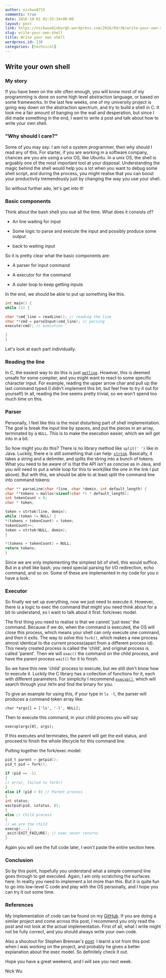 ```yaml
---
author: nickwu0715
comments: true
date: 2016-10-01 02:33:34+00:00
layout: post
link: https://nickwuedinburgh.wordpress.com/2016/09/30/write-your-own-shell/
slug: write-your-own-shell
title: Write your own shell
wordpress_id: 130
categories: [technical]
---
```


## Write your own shell

### My story



If you have been on the site often enough, you will know most of my programming is done on some high level abstraction language, or based on some frameworks. In the last few weeks, one of my university project is going way down on the abstraction spectrum, and try to build a shell in C. It took me a fair amount of banging on the wall and desperation, but since I did made something in the end, I want to write a post and talk about how to write your own shell.



### "Why should I care?"



Some of you may say: I am not a system programmer, then why should I read any of this. For starter, if you are working in a software company, chances are you are using a unix OS, like Ubuntu. In a unix OS, the shell is arguably one of the most important tool at your disposal. Understanding the magic behind the shell would help you a lot when you want to debug some shell script, and during the process, you might realise that you can boost your productivity tremendously just by changing the way you use your shell.

So without further ado, let's get into it!



### Basic components



Think about the bash shell you sue all the time. What does it consists of?





  * An line waiting for input


  * Some logic to parse and execute the input and possibly produce some output


  * back to waiting input



So it is pretty clear what the basic components are:



  * A parser for input command


  * A executor for the command


  * A outer loop to keep getting inputs



In the end, we should be able to put up something like this.

~~~c
int main() {
while (1) {

char *cmd_line = readLine(); // reading the line
char **cmd = parseInput(cmd_line); // parsing
execute(cmd); // execution

}
}
~~~

Let's look at each part individually.



### Reading the line



In C, the easiest way to do this is just [`getline`](http://man7.org/linux/man-pages/man3/getdelim.3.html). However, this is deemed unsafe for some complier, and you might want to react to some specific character input. For example, reading the upper arrow char and pull up the last command typed.(I didn't implement this bit, but feel free to try it out for yourself) In all, reading the line seems pretty trivial, so we won't spend too much time on this.



### Parser



Personally, I feel like this is the most disturbing part of shell implementation. The goal is break the input line by spaces, and put the pieces in an array, terminated by a `NULL`. This is to make the execution easier, which we will get into in a bit.

So how might you do this? There is no library method like `split(' ')` like in Java. Luckily, there e is still something that can help: [`strtok`](https://www.tutorialspoint.com/c_standard_library/c_function_strtok.htm). Basically, it takes a string and a delimiter, and splits the string into a bunch of tokens. What you need to be aware of is that the API isn't as concise as in Java, and you will need to put a while loop for this to work(like the one in the link I put above). But with this, we should be able to at least split the command line into command tokens:

~~~c
char ** parseLine(char *line, char *demin, int default_length) {
char **tokens = malloc(sizeof(char *) * default_length);
int tokenCount = 0;
char * token;

token = strtok(line, demin);
while (token != NULL) {
*(tokens + tokenCount) = token;
tokenCount++;
token = strtok(NULL, demin);
}

*(tokens + tokenCount) = NULL;
return tokens;
}
~~~

Since we are only implementing the simplest bit of shell, this would suffice. But in a shell like bash, you need special parsing for I/O redirection, echo command, and so on. Some of these are implemented in my code for you o have a look.



### Executor



So finally we set up everything, now we just need to execute it. However, there is a logic to exec the command that might you need think about for a bit to understand, so I want to talk about it first: fork/exec model.

The first thing you need to realise is that we cannot 'just exec' the command. Because if we do, when the command is executed, the OS will close this process, which means your shell can only execute one command, and then it exits. The way to solve this `fork()`, which makes a new process almost identical to the current process(apart from a different process id). This newly created process is called the 'child', and original process is called 'parent'. Then we will `exec()` the command on the child process, and have the parent process `wait()` for it to finish.

So we have this new 'child' process to execute, but we still don't know how to execute it. Luckily the C library has a collection of functions for it, each with different parameters. For simplicity I recommend [`execvp()`](https://linux.die.net/man/3/execvp), which will search through your `PATH` and find the binary for you.

To give an example for using this, if your type in `ls -l`, the parser will produces a command token array like:

`char *args[] = ['ls', '-l', NULL];`

Then to execute this command, in your child process you will say

`execvp(args[0], args);`

If this executes and terminates, the parent will get the exit status, and proceed to finish the whole lifecycle for this command line.

Putting together the fork/exec model:

~~~c
pid_t parent = getpid();
pid_t pid = fork();

if (pid == -1)
{
// error, failed to fork()
}
else if (pid > 0) // Parent process
{
int status;
waitpid(pid, &status, 0);
}
else // Child process
{
// we are the child
execvp(...);
_exit(EXIT_FAILURE); // exec never returns
}
~~~

Again you will see the full code later, I won't paste the entire section here.



### Conclusion



So by this point, hopefully you understand what a simple command line goes through to get executed. Again, I am only scratching the surfaces here. In reality you need to implement a lot more than this. But it is quite fun to go into low-level C code and play with the OS personally, and I hope you can try it out some time.



### References



My implementation of code can be found on my [GitHub](https://github.com/NickWu007/thsh). If you are doing a similar project and come across this post, I recommend you only read the post and not look at the actual implementation. First of all, what I write might not be fully correct, and you should always write your own code.

Also a shoutout for Stephen Brennan's [post](https://brennan.io/2015/01/16/write-a-shell-in-c/). I learnt a lot from this post when I was working on the project, and probably he gives a better explanation about the exec model. So definitely check it out.

Hope you have a great weekend, and I will see you next week.

Nick Wu
